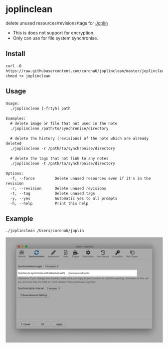 # joplinclean
delete unused resources/revisions/tags for [Joplin](https://joplinapp.org/)

- This is does not support for encryption.
- Only can use for file system synchronise.

## Install

```
curl -O https://raw.githubusercontent.com/corona6/joplinclean/master/joplinclean
chmod +x joplinclean
```

## Usage

```
Usage:
  ./joplinclean [-frtyh] path

Examples:
  # delete image or file that not used in the note
  ./joplinclean /path/to/synchronise/directory

  # delete the history (revisions) of the note which are already deleted
  ./joplinclean -r /path/to/synchronise/directory

  # delete the tags that not link to any notes
  ./joplinclean -t /path/to/synchronise/directory

Options:
  -f, --force         Delete unused resources even if it's in the revision
  -r, --revision      Delete unused revisions
  -t, --tag           Delete unused tags
  -y, --yes           Automatic yes to all prompts
  -h, --help          Print this help
```

## Example

```
./joplinclean /Users/corona6/joplin
```

![](joplin_synchronise_directory.png)